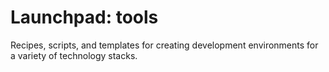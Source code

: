 # Launchpad: tools
Recipes, scripts, and templates for creating development environments for a variety of technology stacks.


